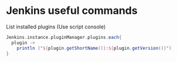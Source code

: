 # Jenkins useful commands

List installed plugins (Use script console)

```groovy
Jenkins.instance.pluginManager.plugins.each{
  plugin -> 
    println ("${plugin.getShortName()}:${plugin.getVersion()}")
}
```
